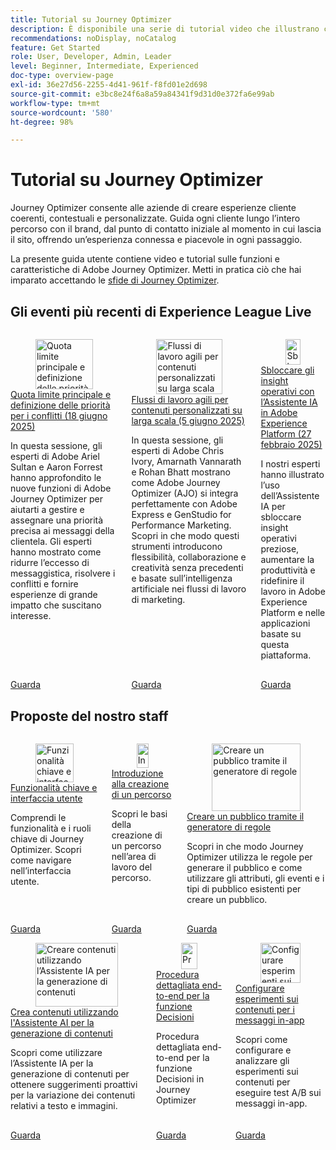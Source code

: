 ```yaml
---
title: Tutorial su Journey Optimizer
description: È disponibile una serie di tutorial video che illustrano come sfruttare i vantaggi di Journey Optimizer.
recommendations: noDisplay, noCatalog
feature: Get Started
role: User, Developer, Admin, Leader
level: Beginner, Intermediate, Experienced
doc-type: overview-page
exl-id: 36e27d56-2255-4d41-961f-f8fd01e2d698
source-git-commit: e3bc8e24f6a8a59a84341f9d31d0e372fa6e99ab
workflow-type: tm+mt
source-wordcount: '580'
ht-degree: 98%

---
```



# Tutorial su Journey Optimizer

Journey Optimizer consente alle aziende di creare esperienze cliente coerenti, contestuali e personalizzate. Guida ogni cliente lungo l’intero percorso con il brand, dal punto di contatto iniziale al momento in cui lascia il sito, offrendo un’esperienza connessa e piacevole in ogni passaggio.

La presente guida utente contiene video e tutorial sulle funzioni e caratteristiche di Adobe Journey Optimizer. Metti in pratica ciò che hai imparato accettando le [sfide di Journey Optimizer](https://experienceleague.adobe.com/it/docs/journey-optimizer-learn/challenges/introduction-and-prerequisites).

<div id="recs-overview-body-1"></div>
<div id="recs-overview-body-2"></div>
<div id="recs-overview-body-3"></div>
<div id="recs-overview-body-4"></div>
<div id="recs-overview-body-5"></div>
<div id="recs-overview-body-6"></div>



## Gli eventi più recenti di Experience League Live

<!-- CARDS
* https://experienceleague.adobe.com/it/docs/events/experience-league-live-recordings/episodes/exl-live-episode-07-31-25
    {title = Fueling Personalized Content in Journey Optimizer with AEM Content Fragments and Dynamic Media (July 31 2025)}
    {description = In this session, Jyothitha Chandran, Chris Ivory, and Kaitlin White showcased how Adobe Journey Optimizer (AJO) integrates seamlessly with Adobe Experience Manager (AEM) Sites Content Fragments and AEM Assets Dynamic Media to deliver scalable, real-time personalization across every channel.}
* https://experienceleague.adobe.com/it/docs/events/experience-league-live-recordings/episodes/exl-live-episode-06-18-25
  {title = Master Frequency Capping & Conflict Prioritization (June 18, 2025)}
  {description = In this session, Adobe experts Ariel Sultan and Aaron Forrest dove into new features in Adobe Journey Optimizer to help you govern and prioritize customer messages with precision. They showed how to reduce messaging fatigue, resolve conflicts, and deliver impactful experiences that resonate. }
* https://experienceleague.adobe.com/it/docs/events/experience-league-live-recordings/episodes/exl-live-episode-40-2024-10-24
     {title = Agile Workflows for Personalized Content at Scale (June 05, 2025)}
     {description = In this session, Adobe experts Chris Ivory, Amarnath Vannarath, and Rohan Bhatt showcase how Adobe Journey Optimizer (AJO) seamlessly integrates with Adobe Express and GenStudio for Performance Marketing. Learn how these tools bring unparalleled flexibility, collaboration, and AI-powered creativity to your marketing workflows.}
-->
<!-- START CARDS HTML - DO NOT MODIFY BY HAND -->
<div class="columns">
    <div class="column is-half-tablet is-half-desktop is-one-third-widescreen" aria-label="Master Frequency Capping & Conflict Prioritization (June 18, 2025)">
        <div class="card" style="height: 100%; display: flex; flex-direction: column; height: 100%;">
            <div class="card-image">
                <figure class="image x-is-16by9">
                    <a href="https://experienceleague.adobe.com/it/docs/events/experience-league-live-recordings/episodes/exl-live-episode-06-18-25" title="Quota limite principale e definizione delle priorità in caso di conflitti (18 giugno 2025)" target="_blank" rel="referrer">
                        <img class="is-bordered-r-small" src="https://video.tv.adobe.com/v/3464052/?format=jpeg&nocache=1754352423711" alt="Quota limite principale e definizione delle priorità in caso di conflitti (18 giugno 2025)"
                             style="width: 100%; aspect-ratio: 16 / 9; object-fit: cover; overflow: hidden; display: block; margin: auto;">
                    </a>
                </figure>
            </div>
            <div class="card-content is-padded-small" style="display: flex; flex-direction: column; flex-grow: 1; justify-content: space-between;">
                <div class="top-card-content">
                    <p class="headline is-size-6 has-text-weight-bold">
                        <a href="https://experienceleague.adobe.com/it/docs/events/experience-league-live-recordings/episodes/exl-live-episode-06-18-25" target="_blank" rel="referrer" title="Quota limite principale e definizione delle priorità in caso di conflitti (18 giugno 2025)">Quota limite principale e definizione delle priorità per i conflitti (18 giugno 2025)</a>
                    </p>
                    <p class="is-size-6">In questa sessione, gli esperti di Adobe Ariel Sultan e Aaron Forrest hanno approfondito le nuove funzioni di Adobe Journey Optimizer per aiutarti a gestire e assegnare una priorità precisa ai messaggi della clientela. Gli esperti hanno mostrato come ridurre l’eccesso di messaggistica, risolvere i conflitti e fornire esperienze di grande impatto che suscitano interesse.</p>
                </div>
                <a href="https://experienceleague.adobe.com/it/docs/events/experience-league-live-recordings/episodes/exl-live-episode-06-18-25" target="_blank" rel="referrer" class="spectrum-Button spectrum-Button--outline spectrum-Button--primary spectrum-Button--sizeM" style="align-self: flex-start; margin-top: 1rem;">
                    <span class="spectrum-Button-label has-no-wrap has-text-weight-bold">Guarda</span>
                </a>
            </div>
        </div>
    </div>
    <div class="column is-half-tablet is-half-desktop is-one-third-widescreen" aria-label="Agile Workflows for Personalized Content at Scale (June 05, 2025)">
        <div class="card" style="height: 100%; display: flex; flex-direction: column; height: 100%;">
            <div class="card-image">
                <figure class="image x-is-16by9">
                    <a href="https://experienceleague.adobe.com/it/docs/events/experience-league-live-recordings/episodes/exl-live-episode-40-2024-10-24" title="Flussi di lavoro agili per contenuti personalizzati su larga scala (5 giugno 2025)" target="_blank" rel="referrer">
                        <img class="is-bordered-r-small" src="https://video.tv.adobe.com/v/3436457?format=jpeg&nocache=1754352423672" alt="Flussi di lavoro agili per contenuti personalizzati su larga scala (5 giugno 2025)"
                             style="width: 100%; aspect-ratio: 16 / 9; object-fit: cover; overflow: hidden; display: block; margin: auto;">
                    </a>
                </figure>
            </div>
            <div class="card-content is-padded-small" style="display: flex; flex-direction: column; flex-grow: 1; justify-content: space-between;">
                <div class="top-card-content">
                    <p class="headline is-size-6 has-text-weight-bold">
                        <a href="https://experienceleague.adobe.com/it/docs/events/experience-league-live-recordings/episodes/exl-live-episode-40-2024-10-24" target="_blank" rel="referrer" title="Flussi di lavoro agili per contenuti personalizzati su larga scala (5 giugno 2025)">Flussi di lavoro agili per contenuti personalizzati su larga scala (5 giugno 2025)</a>
                    </p>
                    <p class="is-size-6">In questa sessione, gli esperti di Adobe Chris Ivory, Amarnath Vannarath e Rohan Bhatt mostrano come Adobe Journey Optimizer (AJO) si integra perfettamente con Adobe Express e GenStudio for Performance Marketing. Scopri in che modo questi strumenti introducono flessibilità, collaborazione e creatività senza precedenti e basate sull’intelligenza artificiale nei flussi di lavoro di marketing.</p>
                </div>
                <a href="https://experienceleague.adobe.com/it/docs/events/experience-league-live-recordings/episodes/exl-live-episode-40-2024-10-24" target="_blank" rel="referrer" class="spectrum-Button spectrum-Button--outline spectrum-Button--primary spectrum-Button--sizeM" style="align-self: flex-start; margin-top: 1rem;">
                    <span class="spectrum-Button-label has-no-wrap has-text-weight-bold">Guarda</span>
                </a>
            </div>
        </div>
    </div>
    <div class="column is-half-tablet is-half-desktop is-one-third-widescreen" aria-label="Unlocking operational insights with AI Assistant in Adobe Experience Platform (February 27, 2025)">
        <div class="card" style="height: 100%; display: flex; flex-direction: column; height: 100%;">
            <div class="card-image">
                <figure class="image x-is-16by9">
                    <a href="https://experienceleague.adobe.com/it/docs/events/experience-league-live-recordings/episodes/exl-live-episode-02-27-25" title="Sbloccare gli insight operativi con l’Assistente IA in Adobe Experience Platform (27 febbraio 2025)" target="_blank" rel="referrer">
                        <img class="is-bordered-r-small" src="https://video.tv.adobe.com/v/3448635/?format=jpeg&nocache=1754352423584" alt="Sbloccare gli insight operativi con l’Assistente IA in Adobe Experience Platform (27 febbraio 2025)"
                             style="width: 100%; aspect-ratio: 16 / 9; object-fit: cover; overflow: hidden; display: block; margin: auto;">
                    </a>
                </figure>
            </div>
            <div class="card-content is-padded-small" style="display: flex; flex-direction: column; flex-grow: 1; justify-content: space-between;">
                <div class="top-card-content">
                    <p class="headline is-size-6 has-text-weight-bold">
                        <a href="https://experienceleague.adobe.com/it/docs/events/experience-league-live-recordings/episodes/exl-live-episode-02-27-25" target="_blank" rel="referrer" title="Sbloccare gli insight operativi con l’Assistente IA in Adobe Experience Platform (27 febbraio 2025)">Sbloccare gli insight operativi con l’Assistente IA in Adobe Experience Platform (27 febbraio 2025)</a>
                    </p>
                    <p class="is-size-6">I nostri esperti hanno illustrato l’uso dell’Assistente IA per sbloccare insight operativi preziose, aumentare la produttività e ridefinire il lavoro in Adobe Experience Platform e nelle applicazioni basate su questa piattaforma.</p>
                </div>
                <a href="https://experienceleague.adobe.com/it/docs/events/experience-league-live-recordings/episodes/exl-live-episode-02-27-25" target="_blank" rel="referrer" class="spectrum-Button spectrum-Button--outline spectrum-Button--primary spectrum-Button--sizeM" style="align-self: flex-start; margin-top: 1rem;">
                    <span class="spectrum-Button-label has-no-wrap has-text-weight-bold">Guarda</span>
                </a>
            </div>
        </div>
    </div>
</div>
<!-- END CARDS HTML - DO NOT MODIFY BY HAND -->

<div id="staff-picks-section">

## Proposte del nostro staff

<!-- CARDS
* https://experienceleague.adobe.com/it/docs/journey-optimizer-learn/tutorials/introduction-to-journey-optimizer/key-capabilities-and-user-interface
* https://experienceleague.adobe.com/it/docs/journey-optimizer-learn/tutorials/create-journeys/introduction-to-building-a-journey
* https://experienceleague.adobe.com/it/docs/journey-optimizer-learn/tutorials/profiles-audiences-subscriptions/create-audiences-using-the-rule-builder
-->
<!-- START CARDS HTML - DO NOT MODIFY BY HAND -->
<div class="columns">
    <div class="column is-half-tablet is-half-desktop is-one-third-widescreen" aria-label="Key capabilities and the user interface">
        <div class="card" style="height: 100%; display: flex; flex-direction: column; height: 100%;">
            <div class="card-image">
                <figure class="image x-is-16by9">
                    <a href="https://experienceleague.adobe.com/it/docs/journey-optimizer-learn/tutorials/introduction-to-journey-optimizer/key-capabilities-and-user-interface" title="Funzionalità chiave e interfaccia utente" target="_blank" rel="referrer">
                        <img class="is-bordered-r-small" src="https://video.tv.adobe.com/v/3430321?format=jpeg&nocache=1754352424467&captions=ita" alt="Funzionalità chiave e interfaccia utente"
                             style="width: 100%; aspect-ratio: 16 / 9; object-fit: cover; overflow: hidden; display: block; margin: auto;">
                    </a>
                </figure>
            </div>
            <div class="card-content is-padded-small" style="display: flex; flex-direction: column; flex-grow: 1; justify-content: space-between;">
                <div class="top-card-content">
                    <p class="headline is-size-6 has-text-weight-bold">
                        <a href="https://experienceleague.adobe.com/it/docs/journey-optimizer-learn/tutorials/introduction-to-journey-optimizer/key-capabilities-and-user-interface" target="_blank" rel="referrer" title="Funzionalità chiave e interfaccia utente">Funzionalità chiave e interfaccia utente</a>
                    </p>
                    <p class="is-size-6">Comprendi le funzionalità e i ruoli chiave di Journey Optimizer. Scopri come navigare nell’interfaccia utente.</p>
                </div>
                <a href="https://experienceleague.adobe.com/it/docs/journey-optimizer-learn/tutorials/introduction-to-journey-optimizer/key-capabilities-and-user-interface" target="_blank" rel="referrer" class="spectrum-Button spectrum-Button--outline spectrum-Button--primary spectrum-Button--sizeM" style="align-self: flex-start; margin-top: 1rem;">
                    <span class="spectrum-Button-label has-no-wrap has-text-weight-bold">Guarda</span>
                </a>
            </div>
        </div>
    </div>
    <div class="column is-half-tablet is-half-desktop is-one-third-widescreen" aria-label="Introduction to building a journey">
        <div class="card" style="height: 100%; display: flex; flex-direction: column; height: 100%;">
            <div class="card-image">
                <figure class="image x-is-16by9">
                    <a href="https://experienceleague.adobe.com/it/docs/journey-optimizer-learn/tutorials/create-journeys/introduction-to-building-a-journey" title="Introduzione alla creazione di un percorso" target="_blank" rel="referrer">
                        <img class="is-bordered-r-small" src="https://video.tv.adobe.com/v/3430348?format=jpeg&nocache=1754352424452&captions=ita" alt="Introduzione alla creazione di un percorso"
                             style="width: 100%; aspect-ratio: 16 / 9; object-fit: cover; overflow: hidden; display: block; margin: auto;">
                    </a>
                </figure>
            </div>
            <div class="card-content is-padded-small" style="display: flex; flex-direction: column; flex-grow: 1; justify-content: space-between;">
                <div class="top-card-content">
                    <p class="headline is-size-6 has-text-weight-bold">
                        <a href="https://experienceleague.adobe.com/it/docs/journey-optimizer-learn/tutorials/create-journeys/introduction-to-building-a-journey" target="_blank" rel="referrer" title="Introduzione alla creazione di un percorso">Introduzione alla creazione di un percorso</a>
                    </p>
                    <p class="is-size-6">Scopri le basi della creazione di un percorso nell’area di lavoro del percorso.</p>
                </div>
                <a href="https://experienceleague.adobe.com/it/docs/journey-optimizer-learn/tutorials/create-journeys/introduction-to-building-a-journey" target="_blank" rel="referrer" class="spectrum-Button spectrum-Button--outline spectrum-Button--primary spectrum-Button--sizeM" style="align-self: flex-start; margin-top: 1rem;">
                    <span class="spectrum-Button-label has-no-wrap has-text-weight-bold">Guarda</span>
                </a>
            </div>
        </div>
    </div>
    <div class="column is-half-tablet is-half-desktop is-one-third-widescreen" aria-label="Create an audience using the rule builder">
        <div class="card" style="height: 100%; display: flex; flex-direction: column; height: 100%;">
            <div class="card-image">
                <figure class="image x-is-16by9">
                    <a href="https://experienceleague.adobe.com/it/docs/journey-optimizer-learn/tutorials/profiles-audiences-subscriptions/create-audiences-using-the-rule-builder" title="Creare un pubblico tramite il generatore di regole" target="_blank" rel="referrer">
                        <img class="is-bordered-r-small" src="https://video.tv.adobe.com/v/3430331?format=jpeg&nocache=1754352424460&captions=ita" alt="Creare un pubblico tramite il generatore di regole"
                             style="width: 100%; aspect-ratio: 16 / 9; object-fit: cover; overflow: hidden; display: block; margin: auto;">
                    </a>
                </figure>
            </div>
            <div class="card-content is-padded-small" style="display: flex; flex-direction: column; flex-grow: 1; justify-content: space-between;">
                <div class="top-card-content">
                    <p class="headline is-size-6 has-text-weight-bold">
                        <a href="https://experienceleague.adobe.com/it/docs/journey-optimizer-learn/tutorials/profiles-audiences-subscriptions/create-audiences-using-the-rule-builder" target="_blank" rel="referrer" title="Creare un pubblico tramite il generatore di regole">Creare un pubblico tramite il generatore di regole</a>
                    </p>
                    <p class="is-size-6">Scopri in che modo Journey Optimizer utilizza le regole per generare il pubblico e come utilizzare gli attributi, gli eventi e i tipi di pubblico esistenti per creare un pubblico.</p>
                </div>
                <a href="https://experienceleague.adobe.com/it/docs/journey-optimizer-learn/tutorials/profiles-audiences-subscriptions/create-audiences-using-the-rule-builder" target="_blank" rel="referrer" class="spectrum-Button spectrum-Button--outline spectrum-Button--primary spectrum-Button--sizeM" style="align-self: flex-start; margin-top: 1rem;">
                    <span class="spectrum-Button-label has-no-wrap has-text-weight-bold">Guarda</span>
                </a>
            </div>
        </div>
    </div>
</div>
<!-- END CARDS HTML - DO NOT MODIFY BY HAND -->

<!-- CARDS
* https://experienceleague.adobe.com/it/docs/journey-optimizer-learn/tutorials/content-management/ai-assistant/create-content-using-ai-assistant-for-content-generation
* https://experienceleague.adobe.com/it/docs/journey-optimizer-learn/tutorials/decision-capabilities/decisioning/decisioning-end-to-end
* https://experienceleague.adobe.com/it/docs/journey-optimizer-learn/tutorials/channels/in-app-channel/content-experiments-for-in-app-messages
-->
<!-- START CARDS HTML - DO NOT MODIFY BY HAND -->
<div class="columns">
    <div class="column is-half-tablet is-half-desktop is-one-third-widescreen" aria-label="Create content using AI Assistant for content generation">
        <div class="card" style="height: 100%; display: flex; flex-direction: column; height: 100%;">
            <div class="card-image">
                <figure class="image x-is-16by9">
                    <a href="https://experienceleague.adobe.com/it/docs/journey-optimizer-learn/tutorials/content-management/ai-assistant/create-content-using-ai-assistant-for-content-generation" title="Creare contenuti utilizzando l’Assistente IA per la generazione di contenuti" target="_blank" rel="referrer">
                        <img class="is-bordered-r-small" src="https://video.tv.adobe.com/v/3434643/?format=jpeg&nocache=1750720619194&captions=ita" alt="Creare contenuti utilizzando l’Assistente IA per la generazione di contenuti"
                             style="width: 100%; aspect-ratio: 16 / 9; object-fit: cover; overflow: hidden; display: block; margin: auto;">
                    </a>
                </figure>
            </div>
            <div class="card-content is-padded-small" style="display: flex; flex-direction: column; flex-grow: 1; justify-content: space-between;">
                <div class="top-card-content">
                    <p class="headline is-size-6 has-text-weight-bold">
                        <a href="https://experienceleague.adobe.com/it/docs/journey-optimizer-learn/tutorials/content-management/ai-assistant/create-content-using-ai-assistant-for-content-generation" target="_blank" rel="referrer" title="Creare contenuti utilizzando l’Assistente IA per la generazione di contenuti">Crea contenuti utilizzando l'Assistente AI per la generazione di contenuti</a>
                    </p>
                    <p class="is-size-6">Scopri come utilizzare l’Assistente IA per la generazione di contenuti per ottenere suggerimenti proattivi per la variazione dei contenuti relativi a testo e immagini.</p>
                </div>
                <a href="https://experienceleague.adobe.com/it/docs/journey-optimizer-learn/tutorials/content-management/ai-assistant/create-content-using-ai-assistant-for-content-generation" target="_blank" rel="referrer" class="spectrum-Button spectrum-Button--outline spectrum-Button--primary spectrum-Button--sizeM" style="align-self: flex-start; margin-top: 1rem;">
                    <span class="spectrum-Button-label has-no-wrap has-text-weight-bold">Guarda</span>
                </a>
            </div>
        </div>
    </div>
    <div class="column is-half-tablet is-half-desktop is-one-third-widescreen" aria-label="Decisioning end-to-end walkthrough">
        <div class="card" style="height: 100%; display: flex; flex-direction: column; height: 100%;">
            <div class="card-image">
                <figure class="image x-is-16by9">
                    <a href="https://experienceleague.adobe.com/it/docs/journey-optimizer-learn/tutorials/decision-capabilities/decisioning/decisioning-end-to-end" title="Procedura dettagliata end-to-end per la funzione Decisioni" target="_blank" rel="referrer">
                        <img class="is-bordered-r-small" src="https://video.tv.adobe.com/v/3451100/?format=jpeg&nocache=1754352425190" alt="Procedura dettagliata end-to-end per la funzione Decisioni"
                             style="width: 100%; aspect-ratio: 16 / 9; object-fit: cover; overflow: hidden; display: block; margin: auto;">
                    </a>
                </figure>
            </div>
            <div class="card-content is-padded-small" style="display: flex; flex-direction: column; flex-grow: 1; justify-content: space-between;">
                <div class="top-card-content">
                    <p class="headline is-size-6 has-text-weight-bold">
                        <a href="https://experienceleague.adobe.com/it/docs/journey-optimizer-learn/tutorials/decision-capabilities/decisioning/decisioning-end-to-end" target="_blank" rel="referrer" title="Procedura dettagliata end-to-end per la funzione Decisioni">Procedura dettagliata end-to-end per la funzione Decisioni</a>
                    </p>
                    <p class="is-size-6">Procedura dettagliata end-to-end per la funzione Decisioni in Journey Optimizer</p>
                </div>
                <a href="https://experienceleague.adobe.com/it/docs/journey-optimizer-learn/tutorials/decision-capabilities/decisioning/decisioning-end-to-end" target="_blank" rel="referrer" class="spectrum-Button spectrum-Button--outline spectrum-Button--primary spectrum-Button--sizeM" style="align-self: flex-start; margin-top: 1rem;">
                    <span class="spectrum-Button-label has-no-wrap has-text-weight-bold">Guarda</span>
                </a>
            </div>
        </div>
    </div>
    <div class="column is-half-tablet is-half-desktop is-one-third-widescreen" aria-label="Configure content experiments for in-app messages">
        <div class="card" style="height: 100%; display: flex; flex-direction: column; height: 100%;">
            <div class="card-image">
                <figure class="image x-is-16by9">
                    <a href="https://experienceleague.adobe.com/it/docs/journey-optimizer-learn/tutorials/channels/in-app-channel/content-experiments-for-in-app-messages" title="Configurare esperimenti sui contenuti per i messaggi in-app" target="_blank" rel="referrer">
                        <img class="is-bordered-r-small" src="https://video.tv.adobe.com/v/3445296/?format=jpeg&nocache=1754352425182&captions=ita" alt="Configurare esperimenti sui contenuti per i messaggi in-app"
                             style="width: 100%; aspect-ratio: 16 / 9; object-fit: cover; overflow: hidden; display: block; margin: auto;">
                    </a>
                </figure>
            </div>
            <div class="card-content is-padded-small" style="display: flex; flex-direction: column; flex-grow: 1; justify-content: space-between;">
                <div class="top-card-content">
                    <p class="headline is-size-6 has-text-weight-bold">
                        <a href="https://experienceleague.adobe.com/it/docs/journey-optimizer-learn/tutorials/channels/in-app-channel/content-experiments-for-in-app-messages" target="_blank" rel="referrer" title="Configurare esperimenti sui contenuti per i messaggi in-app">Configurare esperimenti sui contenuti per i messaggi in-app</a>
                    </p>
                    <p class="is-size-6">Scopri come configurare e analizzare gli esperimenti sui contenuti per eseguire test A/B sui messaggi in-app.</p>
                </div>
                <a href="https://experienceleague.adobe.com/it/docs/journey-optimizer-learn/tutorials/channels/in-app-channel/content-experiments-for-in-app-messages" target="_blank" rel="referrer" class="spectrum-Button spectrum-Button--outline spectrum-Button--primary spectrum-Button--sizeM" style="align-self: flex-start; margin-top: 1rem;">
                    <span class="spectrum-Button-label has-no-wrap has-text-weight-bold">Guarda</span>
                </a>
            </div>
        </div>
    </div>
</div>
<!-- END CARDS HTML - DO NOT MODIFY BY HAND -->
